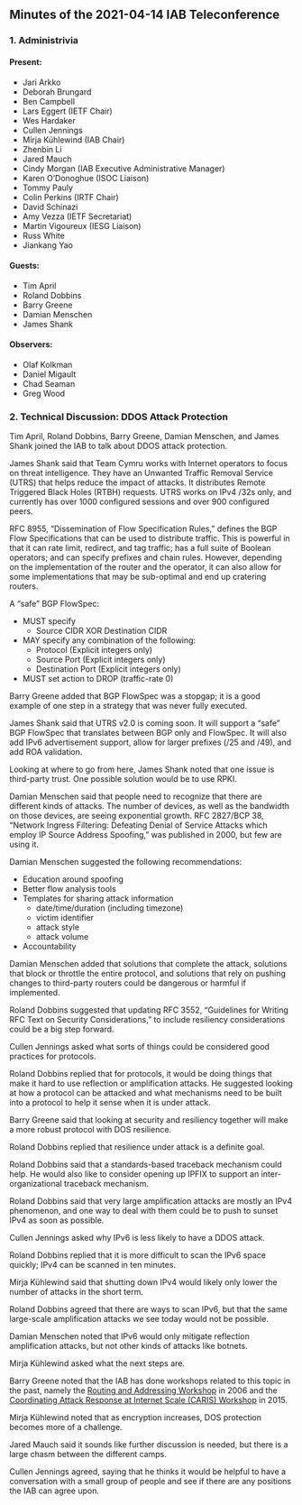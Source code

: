 
Minutes of the 2021-04-14 IAB Teleconference
--------------------------------------------


### 1. Administrivia


#### Present:


* Jari Arkko
* Deborah Brungard
* Ben Campbell
* Lars Eggert (IETF Chair)
* Wes Hardaker
* Cullen Jennings
* Mirja Kühlewind (IAB Chair)
* Zhenbin Li
* Jared Mauch
* Cindy Morgan (IAB Executive Administrative Manager)
* Karen O’Donoghue (ISOC Liaison)
* Tommy Pauly
* Colin Perkins (IRTF Chair)
* David Schinazi
* Amy Vezza (IETF Secretariat)
* Martin Vigoureux (IESG Liaison)
* Russ White
* Jiankang Yao


#### Guests:


* Tim April
* Roland Dobbins
* Barry Greene
* Damian Menschen
* James Shank


#### Observers:


* Olaf Kolkman
* Daniel Migault
* Chad Seaman
* Greg Wood


### 2. Technical Discussion: DDOS Attack Protection


Tim April, Roland Dobbins, Barry Greene, Damian Menschen, and James Shank joined the IAB to talk about DDOS attack protection.


James Shank said that Team Cymru works with Internet operators to focus on threat intelligence. They have an Unwanted Traffic Removal Service (UTRS) that helps reduce the impact of attacks. It distributes Remote Triggered Black Holes (RTBH) requests. UTRS works on IPv4 /32s only, and currently has over 1000 configured sessions and over 900 configured peers.


RFC 8955, “Dissemination of Flow Specification Rules,” defines the BGP Flow Specifications that can be used to distribute traffic. This is powerful in that it can rate limit, redirect, and tag traffic; has a full suite of Boolean operators; and can specify prefixes and chain rules. However, depending on the implementation of the router and the operator, it can also allow for some implementations that may be sub-optimal and end up cratering routers.


A “safe” BGP FlowSpec:


* MUST specify
	+ Source CIDR XOR Destination CIDR
* MAY specify any combination of the following:
	+ Protocol (Explicit integers only)
	+ Source Port (Explicit integers only)
	+ Destination Port (Explicit integers only)
* MUST set action to DROP (traffic-rate 0)


Barry Greene added that BGP FlowSpec was a stopgap; it is a good example of one step in a strategy that was never fully executed.


James Shank said that UTRS v2.0 is coming soon. It will support a “safe” BGP FlowSpec that translates between BGP only and FlowSpec. It will also add IPv6 advertisement support, allow for larger prefixes (/25 and /49), and add ROA validation.


Looking at where to go from here, James Shank noted that one issue is third-party trust. One possible solution would be to use RPKI.


Damian Menschen said that people need to recognize that there are different kinds of attacks. The number of devices, as well as the bandwidth on those devices, are seeing exponential growth. RFC 2827/BCP 38, “Network Ingress Filtering: Defeating Denial of Service Attacks which employ IP Source Address Spoofing,” was published in 2000, but few are using it.


Damian Menschen suggested the following recommendations:


* Education around spoofing
* Better flow analysis tools
* Templates for sharing attack information
	+ date/time/duration (including timezone)
	+ victim identifier
	+ attack style
	+ attack volume
* Accountability


Damian Menschen added that solutions that complete the attack, solutions that block or throttle the entire protocol, and solutions that rely on pushing changes to third-party routers could be dangerous or harmful if implemented.


Roland Dobbins suggested that updating RFC 3552, “Guidelines for Writing RFC Text on Security Considerations,” to include resiliency considerations could be a big step forward.


Cullen Jennings asked what sorts of things could be considered good practices for protocols.


Roland Dobbins replied that for protocols, it would be doing things that make it hard to use reflection or amplification attacks. He suggested looking at how a protocol can be attacked and what mechanisms need to be built into a protocol to help it sense when it is under attack.


Barry Greene said that looking at security and resiliency together will make a more robust protocol with DOS resilience.


Roland Dobbins replied that resilience under attack is a definite goal.


Roland Dobbins said that a standards-based traceback mechanism could help. He would also like to consider opening up IPFIX to support an inter-organizational traceback mechanism.


Roland Dobbins said that very large amplification attacks are mostly an IPv4 phenomenon, and one way to deal with them could be to push to sunset IPv4 as soon as possible.


Cullen Jennings asked why IPv6 is less likely to have a DDOS attack.


Roland Dobbins replied that it is more difficult to scan the IPv6 space quickly; IPv4 can be scanned in ten minutes.


Mirja Kühlewind said that shutting down IPv4 would likely only lower the number of attacks in the short term.


Roland Dobbins agreed that there are ways to scan IPv6, but that the same large-scale amplification attacks we see today would not be possible.


Damian Menschen noted that IPv6 would only mitigate reflection amplification attacks, but not other kinds of attacks like botnets.


Mirja Kühlewind asked what the next steps are.


Barry Greene noted that the IAB has done workshops related to this topic in the past, namely the [Routing and Addressing Workshop](https://www.iab.org/activities/workshops/routingandaddressing/) in 2006 and the [Coordinating Attack Response at Internet Scale (CARIS) Workshop](https://www.iab.org/activities/workshops/caris/) in 2015.


Mirja Kühlewind noted that as encryption increases, DOS protection becomes more of a challenge.


Jared Mauch said it sounds like further discussion is needed, but there is a large chasm between the different camps.


Cullen Jennings agreed, saying that he thinks it would be helpful to have a conversation with a small group of people and see if there are any positions the IAB can agree upon.


